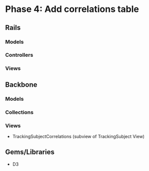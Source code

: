 # Phase 4: Add correlations table

## Rails
### Models

### Controllers

### Views

## Backbone
### Models

### Collections

### Views
* TrackingSubjectCorrelations (subview of TrackingSubject View)

## Gems/Libraries
* D3
